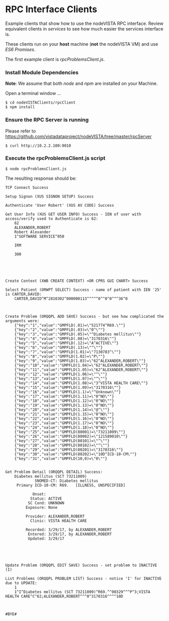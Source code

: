 # RPC Interface Clients

Example clients that show how to use the nodeVISTA RPC interface. Review equivalent clients in _services_ to see how much easier the services interface is.

These clients run on your __host__ machine (__not__ the nodeVISTA VM) and use _ES6 Promises_.

The first example client is _rpcProblemsClient.js_.

### Install Module Dependencies

__Note__: We assume that both _node_ and _npm_ are installed on your Machine.

Open a terminal window ...

```text
$ cd nodeVISTAClients/rpcClient
$ npm install
```

### Ensure the RPC Server is running
Please refer to https://github.com/vistadataproject/nodeVISTA/tree/master/rpcServer
```text
$ curl http://10.2.2.100:9010
```

### Execute the rpcProblemsClient.js script

```text
$ node rpcProblemsClient.js
```
The resulting response should be:

```text
TCP Connect Success

Setup Signon (XUS SIGNON SETUP) Success

Authenticate 'User Robert' (XUS AV CODE) Success

Get User Info (XUS GET USER INFO) Success - IEN of user with access/verify used to Authenticate is 62:
	62
	ALEXANDER,ROBERT
	Robert Alexander
	1^SOFTWARE SERVICE^050
	
	IRM
	
	300
	
	
 


Create Context (XWB CREATE CONTEXT) <OR CPRS GUI CHART> Success

Select Patient (ORWPT SELECT) Success - name of patient with IEN '25' is CARTER,DAVID:
	CARTER,DAVID^M^2810302^000000113^^^^^0^^0^0^^^36^0
 


Create Problem (ORQQPL ADD SAVE) Success - but see how complicated the arguments were:
	{"key":"1","value":"GMPFLD(.01)=\"521774^R69.\""}
	{"key":"2","value":"GMPFLD(.03)=\"0^\""}
	{"key":"3","value":"GMPFLD(.05)=\"^Diabetes mellitus\""}
	{"key":"4","value":"GMPFLD(.08)=\"3170316\""}
	{"key":"5","value":"GMPFLD(.12)=\"A^ACTIVE\""}
	{"key":"6","value":"GMPFLD(.13)=\"^\""}
	{"key":"7","value":"GMPFLD(1.01)=\"7130783^\""}
	{"key":"8","value":"GMPFLD(1.02)=\"P\""}
	{"key":"9","value":"GMPFLD(1.03)=\"62^ALEXANDER,ROBERT\""}
	{"key":"10","value":"GMPFLD(1.04)=\"62^ALEXANDER,ROBERT\""}
	{"key":"11","value":"GMPFLD(1.05)=\"62^ALEXANDER,ROBERT\""}
	{"key":"12","value":"GMPFLD(1.06)=\"^\""}
	{"key":"13","value":"GMPFLD(1.07)=\"^\""}
	{"key":"14","value":"GMPFLD(1.08)=\"3^VISTA HEALTH CARE\""}
	{"key":"15","value":"GMPFLD(1.09)=\"3170316\""}
	{"key":"16","value":"GMPFLD(1.1)=\"^Unknown\""}
	{"key":"17","value":"GMPFLD(1.11)=\"0^NO\""}
	{"key":"18","value":"GMPFLD(1.12)=\"0^NO\""}
	{"key":"19","value":"GMPFLD(1.13)=\"0^NO\""}
	{"key":"20","value":"GMPFLD(1.14)=\"@^\""}
	{"key":"21","value":"GMPFLD(1.15)=\"0^NO\""}
	{"key":"22","value":"GMPFLD(1.16)=\"0^NO\""}
	{"key":"23","value":"GMPFLD(1.17)=\"0^NO\""}
	{"key":"24","value":"GMPFLD(1.18)=\"0^NO\""}
	{"key":"25","value":"GMPFLD(80001)=\"73211009\""}
	{"key":"26","value":"GMPFLD(80002)=\"121589010\""}
	{"key":"27","value":"GMPFLD(80101)=\"^\""}
	{"key":"28","value":"GMPFLD(80102)=\"^\""}
	{"key":"29","value":"GMPFLD(80201)=\"3170316\""}
	{"key":"30","value":"GMPFLD(80202)=\"10D^ICD-10-CM\""}
	{"key":"31","value":"GMPFLD(10,0)=\"0\""}
 

Get Problem Detail (ORQQPL DETAIL) Success:
	Diabetes mellitus (SCT 73211009)
	         SNOMED-CT: Diabetes mellitus
	 Primary ICD-10-CM: R69.   [ILLNESS, UNSPECIFIED]
	 
	        Onset: 
	       Status: ACTIVE
	      SC Cond: UNKNOWN
	     Exposure: None
	 
	     Provider: ALEXANDER,ROBERT
	       Clinic: VISTA HEALTH CARE
	 
	     Recorded: 3/29/17, by ALEXANDER,ROBERT
	      Entered: 3/29/17, by ALEXANDER,ROBERT
	      Updated: 3/29/17
	 
	 
	
 

Update Problem (ORQQPL EDIT SAVE) Success - set problem to INACTIVE (I)

List Problems (ORQQPL PROBLEM LIST) Success - notice 'I' for INACTIVE due to UPDATE:
	1
	1^I^Diabetes mellitus (SCT 73211009)^R69.^^00329^^^P^3;VISTA HEALTH CARE^C^62;ALEXANDER,ROBERT^^^0^3170316^^^^10D
	
 

#BYE#
```
